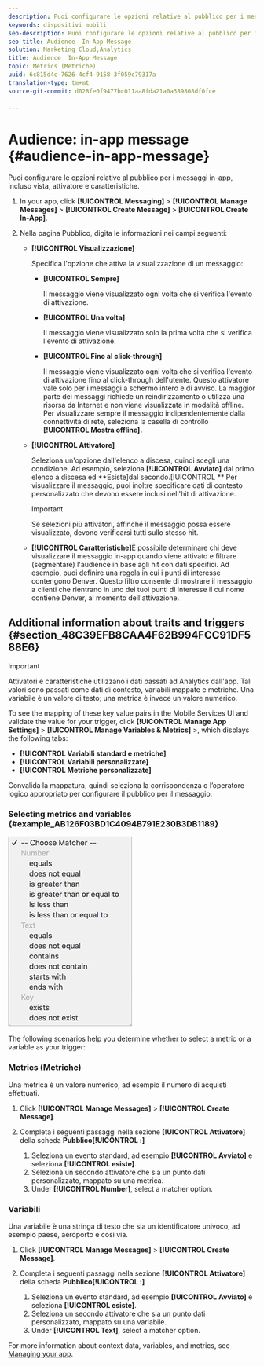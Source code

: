 ```yaml
---
description: Puoi configurare le opzioni relative al pubblico per i messaggi in-app, incluso vista, attivatore e caratteristiche.
keywords: dispositivi mobili
seo-description: Puoi configurare le opzioni relative al pubblico per i messaggi in-app, incluso vista, attivatore e caratteristiche.
seo-title: Audience  In-App Message
solution: Marketing Cloud,Analytics
title: Audience  In-App Message
topic: Metrics (Metriche)
uuid: 6c815d4c-7626-4cf4-9158-3f059c79317a
translation-type: tm+mt
source-git-commit: d028fe0f9477bc011aa8fda21a0a389808df0fce

---
```



# Audience: in-app message {#audience-in-app-message}

Puoi configurare le opzioni relative al pubblico per i messaggi in-app, incluso vista, attivatore e caratteristiche.

1. In your app, click **[!UICONTROL Messaging]** &gt; **[!UICONTROL Manage Messages]** &gt; **[!UICONTROL Create Message]** &gt; **[!UICONTROL Create In-App]**.
1. Nella pagina Pubblico, digita le informazioni nei campi seguenti:

   * **[!UICONTROL Visualizzazione]**

      Specifica l'opzione che attiva la visualizzazione di un messaggio:

      * **[!UICONTROL Sempre]**

         Il messaggio viene visualizzato ogni volta che si verifica l'evento di attivazione.

      * **[!UICONTROL Una volta]**

         Il messaggio viene visualizzato solo la prima volta che si verifica l'evento di attivazione.

      * **[!UICONTROL Fino al click-through]**

         Il messaggio viene visualizzato ogni volta che si verifica l'evento di attivazione fino al click-through dell'utente. Questo attivatore vale solo per i messaggi a schermo intero e di avviso. La maggior parte dei messaggi richiede un reindirizzamento o utilizza una risorsa da Internet e non viene visualizzata in modalità offline. Per visualizzare sempre il messaggio indipendentemente dalla connettività di rete, seleziona la casella di controllo **[!UICONTROL Mostra offline].**
   * **[!UICONTROL Attivatore]**

      Seleziona un'opzione dall'elenco a discesa, quindi scegli una condizione. Ad esempio, seleziona **[!UICONTROL Avviato]** dal primo elenco a discesa ed **Esiste]dal secondo.[!UICONTROL ** Per visualizzare il messaggio, puoi inoltre specificare dati di contesto personalizzato che devono essere inclusi nell'hit di attivazione.

      >[!IMPORTANT]
      >
      >Se selezioni più attivatori, affinché il messaggio possa essere visualizzato, devono verificarsi tutti sullo stesso hit.

   * **[!UICONTROL Caratteristiche]**&#x200B;È possibile determinare chi deve visualizzare il messaggio in-app quando viene attivato e filtrare (segmentare) l'audience in base agli hit con dati specifici. Ad esempio, puoi definire una regola in cui i punti di interesse contengono Denver. Questo filtro consente di mostrare il messaggio a clienti che rientrano in uno dei tuoi punti di interesse il cui nome contiene Denver, al momento dell'attivazione.



## Additional information about traits and triggers {#section_48C39EFB8CAA4F62B994FCC91DF588E6}

>[!IMPORTANT]
>
>Attivatori e caratteristiche utilizzano i dati passati ad Analytics dall'app. Tali valori sono passati come dati di contesto, variabili mappate e metriche. Una variabile è un valore di testo; una metrica è invece un valore numerico.

To see the mapping of these key value pairs in the Mobile Services UI and validate the value for your trigger, click **[!UICONTROL Manage App Settings]** &gt;  **[!UICONTROL Manage Variables &amp; Metrics]** &gt;, which displays the following tabs:

* **[!UICONTROL Variabili standard e metriche]**
* **[!UICONTROL Variabili personalizzate]**
* **[!UICONTROL Metriche personalizzate]**

Convalida la mappatura, quindi seleziona la corrispondenza o l’operatore logico appropriato per configurare il pubblico per il messaggio.

### Selecting metrics and variables {#example_AB126F03BD1C4094B791E230B3DB1189}

![trigger options](assets/custom_trigger_matcher_options.png)

The following scenarios help you determine whether to select a metric or a variable as your trigger:

### Metrics (Metriche)

Una metrica è un valore numerico, ad esempio il numero di acquisti effettuati.

1. Click **[!UICONTROL Manage Messages]** &gt; **[!UICONTROL Create Message]**.
1. Completa i seguenti passaggi nella sezione **[!UICONTROL Attivatore]** della scheda **Pubblico[!UICONTROL :]**

   1. Seleziona un evento standard, ad esempio **[!UICONTROL Avviato]** e seleziona **[!UICONTROL esiste]**.
   1. Seleziona un secondo attivatore che sia un punto dati personalizzato, mappato su una metrica.
   1. Under **[!UICONTROL Number]**, select a matcher option.

### Variabili

Una variabile è una stringa di testo che sia un identificatore univoco, ad esempio paese, aeroporto e così via.

1. Click **[!UICONTROL Manage Messages]** &gt; **[!UICONTROL Create Message]**.
1. Completa i seguenti passaggi nella sezione **[!UICONTROL Attivatore]** della scheda **Pubblico[!UICONTROL :]**

   1. Seleziona un evento standard, ad esempio **[!UICONTROL Avviato]** e seleziona **[!UICONTROL esiste]**.
   1. Seleziona un secondo attivatore che sia un punto dati personalizzato, mappato su una variabile.
   1. Under **[!UICONTROL Text]**, select a matcher option.

For more information about context data, variables, and metrics, see [Managing your app](/help/using/manage-apps/manage-apps.md).

